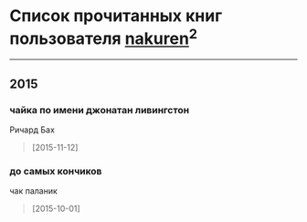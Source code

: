 # Список прочитанных книг пользователя [nakuren](http://vk.com/id3517945)<sup>2</sup>
---

## 2015

### чайка по имени джонатан ливингстон
Ричард Бах
> [2015-11-12] 


### до самых кончиков
чак паланик
> [2015-10-01] 



